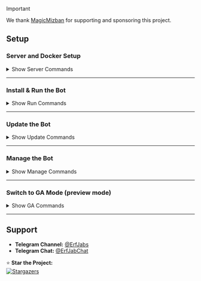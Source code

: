 > [!IMPORTANT]
> We thank [MagicMizban](https://t.me/Magic_Mizban) for supporting and sponsoring this project.

## **Setup**  

### **Server and Docker Setup**  

<details>
<summary>Show Server Commands</summary>

#### 1. Update the Server  
```bash
sudo apt update && sudo apt upgrade -y
```

#### 2. Install Docker  
```bash
curl -fsSL https://get.docker.com | sh
```
</details>

---

### **Install & Run the Bot**  

<details>
<summary>Show Run Commands</summary>

#### 1. Create Directory and Download Files  
```bash
mkdir -p /opt/erfjab/liteguard
curl -o /opt/erfjab/liteguard/docker-compose.yml https://raw.githubusercontent.com/erfjab/liteguard/master/docker-compose.yml
cd /opt/erfjab/liteguard
curl -o .env https://raw.githubusercontent.com/erfjab/liteguard/master/.env.example
```

#### 2. Config .env
```bash
nano .env
```

#### 3. Pull Docker Image  
```bash
docker compose pull
```

#### 4. Start the Bot  
```bash
docker compose up -d
```

After a few moments, the bot will start running.

</details>

---

### **Update the Bot**  

<details>
<summary>Show Update Commands</summary>

Make sure you're in the **liteguard** directory:  
```bash
cd /opt/erfjab/liteguard
```

Then update the bot:  
```bash
docker compose pull && docker compose up -d
```

</details>

---

### **Manage the Bot**  

<details>
<summary>Show Manage Commands</summary>

Make sure you're in the **liteguard** directory:  
```bash
cd /opt/erfjab/liteguard
```

- **Restart the Bot:**  
  ```bash
  docker compose restart
  ```

- **Stop the Bot:**  
  ```bash
  docker compose down
  ```

- **View Logs:**  
  ```bash
  docker compose logs -f
  ```

</details>

---

### **Switch to GA Mode (preview mode)**  

<details>
<summary>Show GA Commands</summary>

Make sure you're in the **HolderBot** directory:  
```bash
cd /opt/erfjab/liteguard
```

- **Open the Docker Compose File:**  
  ```bash
  nano docker-compose.yml
  ```

- **Change the Image Tag:**  
  
  **From:**  
  ```yaml
  erfjab/liteguard:latest
  ```
  **To:**  
  ```yaml
  erfjab/liteguard:ga
  ```

- **Pull the Docker Image:**  
  ```bash
  docker compose pull
  ```

- **Start the Bot:**  
  ```bash
  docker compose up -d
  ```
</details>

---

## **Support**  

- **Telegram Channel:** [@ErfJabs](https://t.me/ErfJabs)  
- **Telegram Chat:** [@ErfJabChat](https://t.me/erfjabgroup)  

⭐ **Star the Project:**  
[![Stargazers](https://starchart.cc/erfjab/liteguard.svg?variant=adaptive)](https://starchart.cc/erfjab/liteguard)  